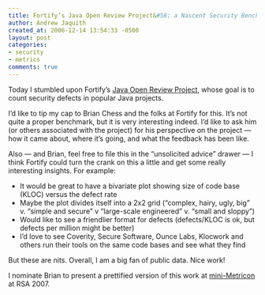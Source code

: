 ```yaml
---
title: Fortify’s Java Open Review Project&#58; a Nascent Security Benchmarking Effort?
author: Andrew Jaquith
created_at: 2006-12-14 13:54:33 -0500
layout: post
categories: 
- security
- metrics
comments: true
---
```


Today I stumbled upon Fortify&rsquo;s [Java Open Review Project](http://opensource.fortifysoftware.com/welcome.html), whose goal is to count security defects in popular Java projects.

I&rsquo;d like to tip my cap to Brian Chess and the folks at Fortify for this. It&rsquo;s not quite a proper benchmark, but it is very interesting indeed. I&rsquo;d like to ask him (or others associated with the project) for his perspective on the project &#x2014; how it came about, where it&rsquo;s going, and what the feedback has been like.

Also &#x2014; and Brian, feel free to file this in the &ldquo;unsolicited advice&rdquo; drawer &#x2014; I think Fortify could turn the crank on this a little and get some really interesting insights. For example:

* It would be great to have a bivariate plot showing size of code base (KLOC) versus the defect rate
* Maybe the plot divides itself into a 2x2 grid (&ldquo;complex, hairy, ugly, big&rdquo; v. &ldquo;simple and secure&rdquo; v &ldquo;large-scale engineered&rdquo; v. &ldquo;small and sloppy&rdquo;)
* Would like to see a friendlier format for defects (defects/KLOC is ok, but defects per million might be better)
* I&rsquo;d love to see Coverity, Secure Software, Ounce Labs, Klocwork and others run their tools on the same code bases and see what they find

But these are nits. Overall, I am a big fan of public data. Nice work!

I nominate Brian to present a prettified version of this work at [mini-Metricon](http://securitymetrics.org) at RSA 2007.
